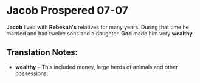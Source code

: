 Jacob Prospered 07-07
=======================


**Jacob** lived with **Rebekah's** relatives for many years. During
that time he married and had twelve sons and a daughter. **God** made
him very **wealthy**.

Translation Notes:
------------------

-   **wealthy** – This included money, large herds of animals and other
    possessions.

